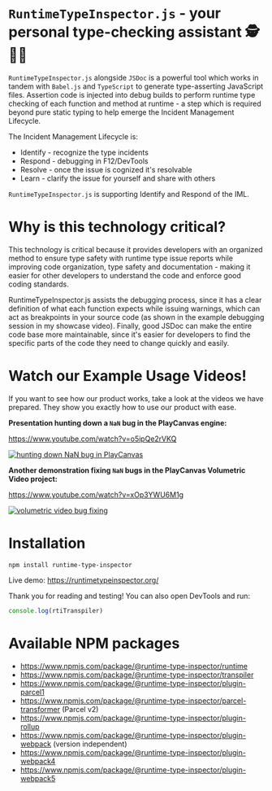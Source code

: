 # `RuntimeTypeInspector.js` - your personal type-checking assistant 🕵️🐞🐛

`RuntimeTypeInspector.js` alongside `JSDoc` is a powerful tool which works in tandem with `Babel.js` and `TypeScript` to generate type-asserting JavaScript files. Assertion code is injected into debug builds to perform runtime type checking of each function and method at runtime - a step which is required beyond pure static typing to help emerge the Incident Management Lifecycle.

The Incident Management Lifecycle is:
 - Identify - recognize the type incidents
 - Respond - debugging in F12/DevTools
 - Resolve - once the issue is cognized it's resolvable
 - Learn - clarify the issue for yourself and share with others

`RuntimeTypeInspector.js` is supporting Identify and Respond of the IML.

# Why is this technology critical?

This technology is critical because it provides developers with an organized method to ensure type safety with runtime type issue reports while improving code organization, type safety and documentation - making it easier for other developers to understand the code and enforce good coding standards.

RuntimeTypeInspector.js assists the debugging process, since it has a clear definition of what each function expects while issuing warnings, which can act as breakpoints in your source code (as shown in the example debugging session in my showcase video). Finally, good JSDoc can make the entire code base more maintainable, since it's easier for developers to find the specific parts of the code they need to change quickly and easily.

# Watch our Example Usage Videos!

If you want to see how our product works, take a look at the videos we have prepared. They show you exactly how to use our product with ease.

**Presentation hunting down a `NaN` bug in the PlayCanvas engine:**

https://www.youtube.com/watch?v=o5ipQe2rVKQ

[![hunting down NaN bug in PlayCanvas](https://img.youtube.com/vi/o5ipQe2rVKQ/0.jpg)](https://www.youtube.com/watch?v=o5ipQe2rVKQ)

**Another demonstration fixing `NaN` bugs in the PlayCanvas Volumetric Video project:**

https://www.youtube.com/watch?v=xOp3YWU6M1g

[![volumetric video bug fixing](https://img.youtube.com/vi/xOp3YWU6M1g/0.jpg)](https://www.youtube.com/watch?v=xOp3YWU6M1g)

# Installation

```
npm install runtime-type-inspector
```

Live demo: https://runtimetypeinspector.org/

Thank you for reading and testing! You can also open DevTools and run:

```js
console.log(rtiTranspiler)
```

# Available NPM packages

- https://www.npmjs.com/package/@runtime-type-inspector/runtime
- https://www.npmjs.com/package/@runtime-type-inspector/transpiler
- https://www.npmjs.com/package/@runtime-type-inspector/plugin-parcel1
- https://www.npmjs.com/package/@runtime-type-inspector/parcel-transformer (Parcel v2)
- https://www.npmjs.com/package/@runtime-type-inspector/plugin-rollup
- https://www.npmjs.com/package/@runtime-type-inspector/plugin-webpack (version independent)
- https://www.npmjs.com/package/@runtime-type-inspector/plugin-webpack4
- https://www.npmjs.com/package/@runtime-type-inspector/plugin-webpack5
